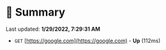 # 📖 Summary
Last updated: **1/29/2022, 7:29:31 AM**

- `GET` [https://google.com](https://google.com) - **Up** (112ms)

